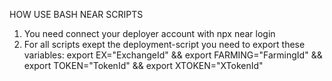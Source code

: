 HOW USE BASH NEAR SCRIPTS
1. You need connect your deployer account with npx near login
2. For all scripts exept the deployment-script you need to export these variables: 
export EX="ExchangeId" && export FARMING="FarmingId" && export TOKEN="TokenId" && export XTOKEN="XTokenId"

